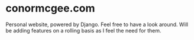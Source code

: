 conormcgee.com
==============

Personal website, powered by Django. Feel free to have a look around. Will be adding features on a rolling basis as I feel the need for them.
